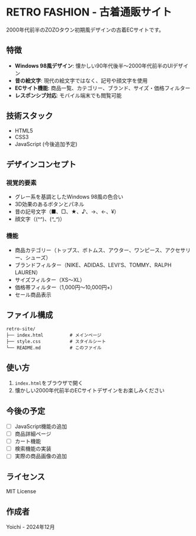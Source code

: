 # RETRO FASHION - 古着通販サイト

2000年代前半のZOZOタウン初期風デザインの古着ECサイトです。

## 特徴

- **Windows 98風デザイン**: 懐かしい90年代後半〜2000年代前半のUIデザイン
- **昔の絵文字**: 現代の絵文字ではなく、記号や顔文字を使用
- **ECサイト機能**: 商品一覧、カテゴリー、ブランド、サイズ・価格フィルター
- **レスポンシブ対応**: モバイル端末でも閲覧可能

## 技術スタック

- HTML5
- CSS3
- JavaScript (今後追加予定)

## デザインコンセプト

### 視覚的要素
- グレー系を基調としたWindows 98風の色合い
- 3D効果のあるボタンとパネル
- 昔の記号文字（■、□、★、♪、→、←、¥）
- 顔文字（(^^)、(*^_^*)）

### 機能
- 商品カテゴリー（トップス、ボトムス、アウター、ワンピース、アクセサリー、シューズ）
- ブランドフィルター（NIKE、ADIDAS、LEVI'S、TOMMY、RALPH LAUREN）
- サイズフィルター（XS〜XL）
- 価格帯フィルター（1,000円〜10,000円+）
- セール商品表示

## ファイル構成

```
retro-site/
├── index.html          # メインページ
├── style.css           # スタイルシート
└── README.md           # このファイル
```

## 使い方

1. `index.html`をブラウザで開く
2. 懐かしい2000年代前半のECサイトデザインをお楽しみください

## 今後の予定

- [ ] JavaScript機能の追加
- [ ] 商品詳細ページ
- [ ] カート機能
- [ ] 検索機能の実装
- [ ] 実際の商品画像の追加

## ライセンス

MIT License

## 作成者

Yoichi - 2024年12月 